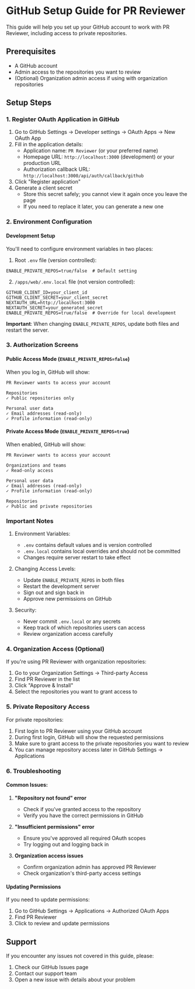 # GitHub Setup Guide for PR Reviewer

This guide will help you set up your GitHub account to work with PR Reviewer, including access to private repositories.

## Prerequisites
- A GitHub account
- Admin access to the repositories you want to review
- (Optional) Organization admin access if using with organization repositories

## Setup Steps

### 1. Register OAuth Application in GitHub
1. Go to GitHub Settings → Developer settings → OAuth Apps → New OAuth App
2. Fill in the application details:
   - Application name: `PR Reviewer` (or your preferred name)
   - Homepage URL: `http://localhost:3000` (development) or your production URL
   - Authorization callback URL: `http://localhost:3000/api/auth/callback/github`
3. Click "Register application"
4. Generate a client secret
   - Store this secret safely; you cannot view it again once you leave the page
   - If you need to replace it later, you can generate a new one

### 2. Environment Configuration

#### Development Setup
You'll need to configure environment variables in two places:

1. Root `.env` file (version controlled):
```env
ENABLE_PRIVATE_REPOS=true/false  # Default setting
```

2. `/apps/web/.env.local` file (not version controlled):
```env
GITHUB_CLIENT_ID=your_client_id
GITHUB_CLIENT_SECRET=your_client_secret
NEXTAUTH_URL=http://localhost:3000
NEXTAUTH_SECRET=your_generated_secret
ENABLE_PRIVATE_REPOS=true/false  # Override for local development
```

**Important**: When changing `ENABLE_PRIVATE_REPOS`, update both files and restart the server.

### 3. Authorization Screens

#### Public Access Mode (`ENABLE_PRIVATE_REPOS=false`)
When you log in, GitHub will show:
```
PR Reviewer wants to access your account

Repositories
✓ Public repositories only

Personal user data
✓ Email addresses (read-only)
✓ Profile information (read-only)
```

#### Private Access Mode (`ENABLE_PRIVATE_REPOS=true`)
When enabled, GitHub will show:
```
PR Reviewer wants to access your account

Organizations and teams
✓ Read-only access

Personal user data
✓ Email addresses (read-only)
✓ Profile information (read-only)

Repositories
✓ Public and private repositories
```

### Important Notes
1. Environment Variables:
   - `.env` contains default values and is version controlled
   - `.env.local` contains local overrides and should not be committed
   - Changes require server restart to take effect

2. Changing Access Levels:
   - Update `ENABLE_PRIVATE_REPOS` in both files
   - Restart the development server
   - Sign out and sign back in
   - Approve new permissions on GitHub

3. Security:
   - Never commit `.env.local` or any secrets
   - Keep track of which repositories users can access
   - Review organization access carefully

### 4. Organization Access (Optional)
If you're using PR Reviewer with organization repositories:
1. Go to your Organization Settings → Third-party Access
2. Find PR Reviewer in the list
3. Click "Approve & Install"
4. Select the repositories you want to grant access to

### 5. Private Repository Access
For private repositories:
1. First login to PR Reviewer using your GitHub account
2. During first login, GitHub will show the requested permissions
3. Make sure to grant access to the private repositories you want to review
4. You can manage repository access later in GitHub Settings → Applications

### 6. Troubleshooting

#### Common Issues:
1. **"Repository not found" error**
   - Check if you've granted access to the repository
   - Verify you have the correct permissions in GitHub

2. **"Insufficient permissions" error**
   - Ensure you've approved all required OAuth scopes
   - Try logging out and logging back in

3. **Organization access issues**
   - Confirm organization admin has approved PR Reviewer
   - Check organization's third-party access settings

#### Updating Permissions
If you need to update permissions:
1. Go to GitHub Settings → Applications → Authorized OAuth Apps
2. Find PR Reviewer
3. Click to review and update permissions

## Support
If you encounter any issues not covered in this guide, please:
1. Check our GitHub Issues page
2. Contact our support team
3. Open a new issue with details about your problem